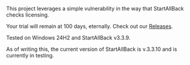 This project leverages a simple vulnerability in the way that StartAllBack checks licensing.

Your trial will remain at 100 days, eternally. Check out our <a href="https://github.com/BinaryBrother/StartAllBack-EternalTrial/releases">Releases</a>.

Tested on Windows 24H2 and StartAllBack v3.3.9.

As of writing this, the current version of StartAllBack is v.3.3.10 and is currently in testing.
